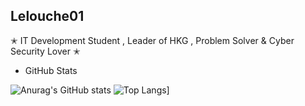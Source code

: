 
## Lelouche01

✭ IT Development Student , Leader of HKG , Problem Solver & Cyber Security Lover ✭

* GitHub Stats

![Anurag's GitHub stats](https://github-readme-stats.vercel.app/api?username=Lelouche01&show_icons=true&theme=radical)    ![Top Langs](https://github-readme-stats.vercel.app/api/top-langs/?username=Lelouche01&layout=compact&theme=radical)]
